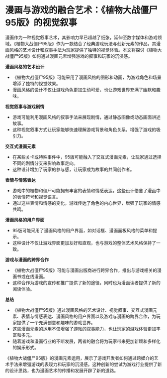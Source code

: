 # 漫画与游戏的融合艺术：《植物大战僵尸95版》的视觉叙事

漫画作为一种视觉叙事艺术，其影响力早已超越了纸张，延伸至数字媒体和游戏领域。《植物大战僵尸95版》作为一款结合了经典游戏玩法与创新元素的作品，其漫画风格的艺术设计和叙事手法为玩家提供了独特的视觉体验。本文将探讨《植物大战僵尸95版》如何通过漫画元素增强游戏的叙事和玩家的沉浸感。

**漫画风格的艺术设计**
- 《植物大战僵尸95版》可能采用了漫画风格的图形和动画，为游戏角色和场景增添了独特的视觉效果。
- 漫画风格的设计不仅让游戏角色更加生动可爱，也让游戏世界充满了幽默和趣味。

**视觉叙事与游戏剧情**
- 游戏可能利用漫画风格的叙事手法来展现剧情，通过静态图像或动态画面讲述故事。
- 这种视觉叙事方式让玩家能够快速理解游戏背景和角色关系，增强了游戏的吸引力。

**交互式漫画元素**
- 在某些关卡或特殊事件中，95版可能融入了交互式漫画元素，让玩家通过选择不同的剧情分支来影响故事走向。
- 这种设计增加了玩家的参与感，让玩家成为故事的共同创作者。

**表情与情感表达**
- 游戏中的植物和僵尸可能拥有丰富的表情和情感表达，这些设计借鉴了漫画中的表情符号和视觉语言。
- 通过这些表情和情感的变化，游戏传达了角色的内心世界，增强了玩家的情感共鸣。

**漫画风格的用户界面**
- 95版可能采用了漫画风格的用户界面，如对话框、漫画面板风格的菜单和提示。
- 这种设计不仅让游戏界面更加友好和直观，也与游戏的整体艺术风格保持了一致。

**游戏与漫画的跨界合作**
- 《植物大战僵尸95版》可能与漫画出版商进行跨界合作，推出与游戏相关的漫画书或在线漫画。
- 这种合作为游戏的宣传和推广提供了新的途径，同时也为漫画读者提供了新的阅读体验。

**总结**
- 《植物大战僵尸95版》通过漫画风格的艺术设计、视觉叙事、交互式漫画元素、表情与情感表达、漫画风格的用户界面以及游戏与漫画的跨界合作，为玩家提供了一个充满创意和趣味的游戏世界。
- 这些漫画元素的运用不仅增强了游戏的叙事能力，也让玩家的游戏体验更加丰富和多元。
- 随着游戏和漫画行业的不断发展，两者的融合将为玩家带来更加新颖和多样化的娱乐形式。

《植物大战僵尸95版》的漫画元素运用，展示了游戏开发者如何通过跨媒介的艺术手法来增强游戏的表现力和玩家的沉浸感。这种创新的尝试为游戏行业提供了新的设计思路，也为漫画艺术的传播和发展开辟了新的道路。